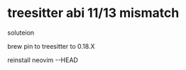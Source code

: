 # treesitter abi 11/13 mismatch

soluteion

brew pin to treesitter to 0.18.X

reinstall neovim --HEAD
